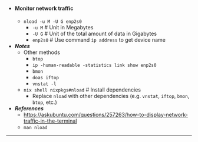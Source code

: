 - #### Monitor network traffic
    - `nload -u M -U G enp2s0`
        - `-u M` # Unit in Megabytes
        - `-U G` # Unit of the total amount of data in Gigabytes
        - `enp2s0` # Use command `ip address` to get device name
- ***Notes***
    - Other methods
        - `btop`
        - `ip -human-readable -statistics link show enp2s0`
        - `bmon`
        - `doas iftop`
        - `vnstat -l`
    - `nix shell nixpkgs#nload` # Install dependencies
        - Replace `nload` with other dependencies (e.g. `vnstat`, `iftop`, `bmon`, `btop`, etc.)
- ***References***
    - https://askubuntu.com/questions/257263/how-to-display-network-traffic-in-the-terminal
    - `man nload`
- ---
